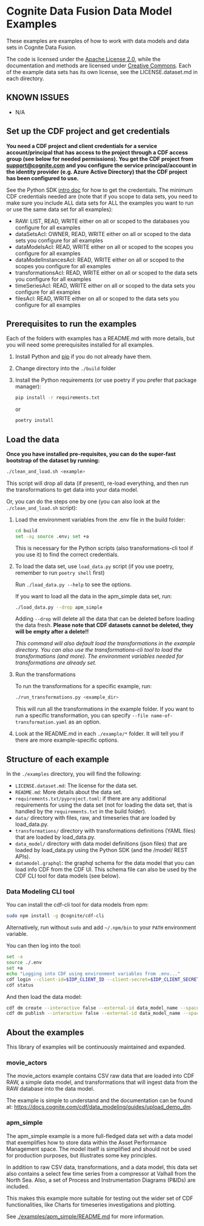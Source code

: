 # Cognite Data Fusion Data Model Examples

These examples are examples of how to work with data models and data sets in Cognite Data Fusion.

The code is licensed under the [Apache License 2.0](LICENSE.code.md), while the documentation and methods are licensed
under [Creative Commons](LICENSE.docs.md). Each of the example data sets has its own license, see the LICENSE.dataset.md in each
directory.

## KNOWN ISSUES

* N/A

## Set up the CDF project and get credentials

**You need a CDF project and client credentials for a service account/principal that has access to the project
through a CDF access group (see below for needed permissions). You get the CDF project from
<support@cognite.com> and you configure the service principal/account in the identity provider (e.g. Azure Active Directory)
that the CDF project has been configured to use.**

See the Python SDK [intro doc](https://developer.cognite.com/dev/guides/sdk/python/python_auth_oidc/) for how to get the credentials.
The minimum CDF credentials needed are (note that if you scope to data sets, you need to make sure you include ALL data sets for ALL
the examples you want to run or use the same data set for all examples):

* RAW: LIST, READ, WRITE either on all or scoped to the databases you configure for all examples
* dataSetsAcl: OWNER, READ, WRITE either on all or scoped to the data sets you configure for all examples
* dataModelsAcl: READ, WRITE either on all or scoped to the scopes you configure for all examples
* dataModelInstancesAcl: READ, WRITE either on all or scoped to the scopes you configure for all examples
* transformationsAcl: READ, WRITE either on all or scoped to the data sets you configure for all examples
* timeSeriesAcl: READ, WRITE either on all or scoped to the data sets you configure for all examples
* filesAcl: READ, WRITE either on all or scoped to the data sets you configure for all examples

## Prerequisites to run the examples

Each of the folders with examples has a README.md with more details, but you will need some prerequisites installed for all
examples.

1. Install Python and [pip](https://packaging.python.org/en/latest/tutorials/installing-packages/)
    if you do not already have them.

1. Change directory into the `./build` folder

1. Install the Python requirements (or use poetry if you prefer that package manager):

    ```bash
    pip install -r requirements.txt
    ```

    or

    ```bash
    poetry install
    ```

## Load the data

**Once you have installed pre-requisites, you can do the super-fast bootstrap of the dataset by running:**

```bash
./clean_and_load.sh <example>
```

This script will drop all data (if present), re-load everything, and then run the transformations to
get data into your data model.

Or, you can do the steps one by one (you can also look at the `./clean_and_load.sh` script):

1. Load the environment variables from the .env file in the build folder:

    ```bash
    cd build
    set -a; source .env; set +a
    ```

    This is necessary for the Python scripts (also transformations-cli tool if you use it) to find the correct credentials.

1. To load the data set, use `load_data.py` script (if you use poetry, remember to run `poetry shell` first)

    Run `./load_data.py --help` to see the options.

    If you want to load all the data in the apm_simple data set, run:

    ```bash
    ./load_data.py --drop apm_simple
    ```

    Adding `--drop` will delete all the data that can be deleted before
    loading the data fresh. **Please note that CDF datasets cannot be deleted, they will be empty after a delete!!**

    *This command will also default load the transformations in the example directory. You can also use the transformations-cli tool to load the transformations (and more). The environment variables needed for transformations are already set.*

1. Run the transformations

    To run the transformations for a specific example, run:

    ```bash
    ./run_transformations.py <example_dir>
    ```

    This will run all the transformations in the example folder. If you want to run a specific
    transformation, you can specify `--file name-of-transformation.yaml` as an option.

1. Look at the README.md in each `./example/*` folder. It will tell you if there are more example-specific options.

## Structure of each example

In the `./examples` directory, you will find the following:

* `LICENSE.dataset.md`: The license for the data set.
* `README.md`: More details about the data set.
* `requirements.txt/pyproject.toml`: if there are any additional requirements for using the data set (not
    for loading the data set, that is handled by the `requirements.txt` in the build folder).
* `data/` directory with files, raw, and timeseries that are loaded by load_data.py.
* `transformations/` directory with transformations definitions (YAML files) that are loaded by
    load_data.py.
* `data_model/` directory with data model definitions (json files) that are loaded by load_data.py
    using the Python SDK (and the /model/ REST APIs).
* `datamodel.graphql`: the graphql schema for the data model that you can load info CDF from the
    CDF UI. This schema file can also be used by the CDF CLI tool for data models (see below).

### Data Modeling CLI tool

You can install the cdf-cli tool for data models from npm:

```bash
sudo npm install -g @cognite/cdf-cli
```

Alternatively, run without `sudo` and add `~/.npm/bin` to your `PATH` environment variable.

You can then log into the tool:

```bash
set -a 
source ./.env
set +a
echo "Logging into CDF using environment variables from .env..."
cdf login --client-id=$IDP_CLIENT_ID --client-secret=$IDP_CLIENT_SECRET --tenant=$IDP_TENANT_ID --cluster=$CDF_CLUSTER $CDF_PROJECT
cdf status
```

And then load the data model:

```bash
cdf dm create --interactive false --external-id data_model_name --space space_name data_model_name
cdf dm publish --interactive false --external-id data_model_name --space space_name --version 1 --file ./examples/<example>/datamodel.graphql
```

## About the examples

This library of examples will be continuously maintained and expanded.

### movie_actors

The movie_actors example contains CSV raw data that are loaded into CDF RAW, a simple data model,
and transformations that will ingest data from the RAW database into the data model.

The example is simple to understand and the documentation can be found at: <https://docs.cognite.com/cdf/data_modeling/guides/upload_demo_dm>.

### apm_simple

The apm_simple example is a more full-fledged data set with a data model that exemplifies how to
store data within the Asset Performance Management space. The model itself is simplified and
should not be used for production purposes, but illustrates some key principles.

In addition to raw CSV data, transformations, and a data model, this data set also contains
a select few time series from a compressor at Valhall from the North Sea. Also, a set of
Process and Instrumentation Diagrams (P&IDs) are included.

This makes this example more suitable for testing out the wider set of CDF functionalities, like
Charts for timeseries investigations and plotting.

See [./examples/apm_simple/README.md](./examples/apm_simple/README.md) for more information.
